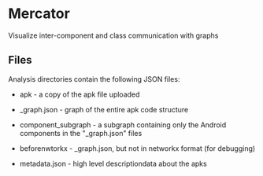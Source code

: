 # Mercator
Visualize inter-component and class communication with graphs

## Files

Analysis directories contain the following JSON files:

* apk - a copy of the apk file uploaded 

* _graph.json - graph of the entire apk code structure

* component_subgraph - a subgraph containing only the Android components in the "_graph.json" files

* beforenwtorkx - _graph.json, but not in networkx format (for debugging)

* metadata.json - high level descriptiondata about the apks